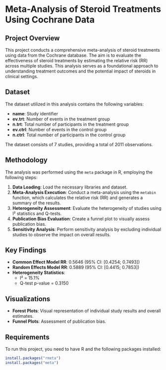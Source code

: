 # Meta-Analysis of Steroid Treatments Using Cochrane Data

## Project Overview

This project conducts a comprehensive meta-analysis of steroid treatments using data from the Cochrane database. The aim is to evaluate the effectiveness of steroid treatments by estimating the relative risk (RR) across multiple studies. This analysis serves as a foundational approach to understanding treatment outcomes and the potential impact of steroids in clinical settings.

## Dataset

The dataset utilized in this analysis contains the following variables:
- **name**: Study identifier
- **ev.trt**: Number of events in the treatment group
- **n.trt**: Total number of participants in the treatment group
- **ev.ctrl**: Number of events in the control group
- **n.ctrl**: Total number of participants in the control group

The dataset consists of 7 studies, providing a total of 2011 observations.

## Methodology

The analysis was performed using the `meta` package in R, employing the following steps:

1. **Data Loading**: Load the necessary libraries and dataset.
2. **Meta-Analysis Execution**: Conduct a meta-analysis using the `metabin` function, which calculates the relative risk (RR) and generates a summary of the results.
3. **Heterogeneity Assessment**: Evaluate the heterogeneity of studies using I² statistics and Q-tests.
4. **Publication Bias Evaluation**: Create a funnel plot to visually assess publication bias.
5. **Sensitivity Analysis**: Perform sensitivity analysis by excluding individual studies to observe the impact on overall results.

## Key Findings

- **Common Effect Model RR**: 0.5646 (95% CI: [0.4254; 0.7493])
- **Random Effects Model RR**: 0.5889 (95% CI: [0.4415; 0.7853])
- **Heterogeneity Statistics**: 
  - I² = 15.1%
  - Q-test p-value = 0.3150

## Visualizations

- **Forest Plots**: Visual representation of individual study results and overall estimates.
- **Funnel Plots**: Assessment of publication bias.

## Requirements

To run this project, you need to have R and the following packages installed:

```r
install.packages("rmeta")
install.packages("meta")

